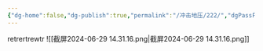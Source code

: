 ```yaml
---
{"dg-home":false,"dg-publish":true,"permalink":"/冲击地压/222/","dgPassFrontmatter":true,"noteIcon":"","created":"2024-06-29T14:09:24.337+08:00","updated":"2024-06-29T14:34:09.978+08:00"}
---
```




retrertrewtr
![[截屏2024-06-29 14.31.16.png\|截屏2024-06-29 14.31.16.png]]
